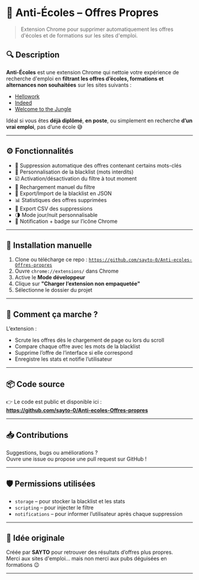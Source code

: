 # 🧹 Anti-Écoles – Offres Propres

> Extension Chrome pour supprimer automatiquement les offres d'écoles et de formations sur les sites d'emploi.

## 🔍 Description

**Anti-Écoles** est une extension Chrome qui nettoie votre expérience de recherche d'emploi en **filtrant les offres d’écoles, formations et alternances non souhaitées** sur les sites suivants :

- [Hellowork](https://www.hellowork.com/)
- [Indeed](https://www.indeed.fr/)
- [Welcome to the Jungle](https://www.welcometothejungle.com/)

Idéal si vous êtes **déjà diplômé**, **en poste**, ou simplement en recherche **d’un vrai emploi**, pas d’une école 😅

---

## ⚙️ Fonctionnalités

- 🛑 Suppression automatique des offres contenant certains mots-clés
- 📝 Personnalisation de la blacklist (mots interdits)
- ☑️ Activation/désactivation du filtre à tout moment
- 🔁 Rechargement manuel du filtre
- 💾 Export/Import de la blacklist en JSON
- 📊 Statistiques des offres supprimées
- 📂 Export CSV des suppressions
- 🌗 Mode jour/nuit personnalisable
- 🔔 Notification + badge sur l’icône Chrome

---

## 🚀 Installation manuelle

1. Clone ou télécharge ce repo :
   [`https://github.com/sayto-0/Anti-ecoles-Offres-propres`](https://github.com/sayto-0/Anti-ecoles-Offres-propres)
2. Ouvre `chrome://extensions/` dans Chrome
3. Active le **Mode développeur**
4. Clique sur **"Charger l’extension non empaquetée"**
5. Sélectionne le dossier du projet

---

## 🧪 Comment ça marche ?

L’extension :
- Scrute les offres dès le chargement de page ou lors du scroll
- Compare chaque offre avec les mots de la blacklist
- Supprime l’offre de l’interface si elle correspond
- Enregistre les stats et notifie l’utilisateur

---

## 📦 Code source

👉 Le code est public et disponible ici :  
**https://github.com/sayto-0/Anti-ecoles-Offres-propres**

---

## 📥 Contributions

Suggestions, bugs ou améliorations ?  
Ouvre une issue ou propose une pull request sur GitHub !

---

## 🛡 Permissions utilisées

- `storage` – pour stocker la blacklist et les stats
- `scripting` – pour injecter le filtre
- `notifications` – pour informer l’utilisateur après chaque suppression

---

## 🧠 Idée originale

Créée par **SAYTO** pour retrouver des résultats d’offres plus propres.  
Merci aux sites d'emploi... mais non merci aux pubs déguisées en formations 😉

---


